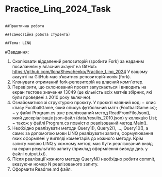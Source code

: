 # Practice_Linq_2024_Task
                                                                                                                       ##Практична робота
                                                                                                                 ##(самостійна робота студента)
                                                                                                                           ##Тема: LINQ
#Завдання:
1. Скопіювати віддалений репозиторій (зробити Fork) за наданим 
посиланням у власний акаунт на GitHub:
https://github.com/IlonaShevchenko/Practice_Linq_2024
У вашому акаунті на GitHub має з’явитися репозиторій-копія (fork).
2. Клонувати отриманий fork-репозиторій на власний комп’ютер.
3. Перевірити, що склонований проєкт запускається і виводить на екран 
тестове значення 13049 (це кількість всіх матчів збірних, які були 
проведені з 2010 року включно).
4. Ознайомитися зі структурою проєкту.
У проєкті наявний код:
− опис класу FootballGame, який описує футбольний матч 
(FootballGame.сs);
− у файлі Program.cs вже реалізований метод ReadFromFileJson(), який 
десеріалізаціє json-файл (data/results_2010.json) у колекцію 
List<FootballGame>;
− також у файлі Program.cs повністю реалізований метод Main().
5. Необхідно реалізувати методи Query1(), Query2(), …, Query10(), а 
саме: за допомогою мови LINQ реалізувати запити, формулювання 
яких оформлені у вигляді коментарів до кожного методу. 
Крім запиту мовою LINQ у кожному методі має бути реалізований вивід 
на екран результатів запиту (приклад оформлення виводу див. у файлі
output.txt).
6. Після реалізації кожного методу QueryN() необхідно робити commit, 
вказуючи номер N реалізованого запиту.
7. Оформити Readme.md файл.
